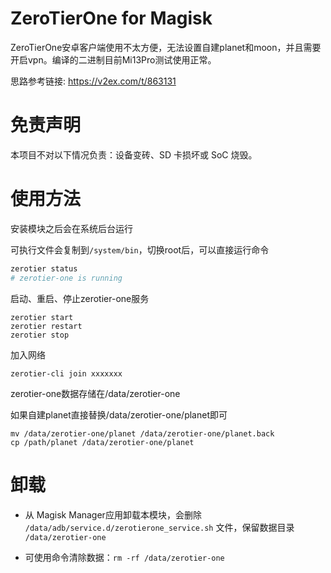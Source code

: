# ZeroTierOne for Magisk

ZeroTierOne安卓客户端使用不太方便，无法设置自建planet和moon，并且需要开启vpn。编译的二进制目前Mi13Pro测试使用正常。

思路参考链接: https://v2ex.com/t/863131

# 免责声明
本项目不对以下情况负责：设备变砖、SD 卡损坏或 SoC 烧毁。

# 使用方法
安装模块之后会在系统后台运行

可执行文件会复制到`/system/bin`，切换root后，可以直接运行命令

```bash
zerotier status
# zerotier-one is running
```

启动、重启、停止zerotier-one服务

```
zerotier start
zerotier restart
zerotier stop
```

加入网络

```
zerotier-cli join xxxxxxx
```

zerotier-one数据存储在/data/zerotier-one

如果自建planet直接替换/data/zerotier-one/planet即可

```
mv /data/zerotier-one/planet /data/zerotier-one/planet.back
cp /path/planet /data/zerotier-one/planet
```

# 卸载

- 从 Magisk Manager应用卸载本模块，会删除 `/data/adb/service.d/zerotierone_service.sh` 文件，保留数据目录 `/data/zerotier-one`

- 可使用命令清除数据：`rm -rf /data/zerotier-one`
